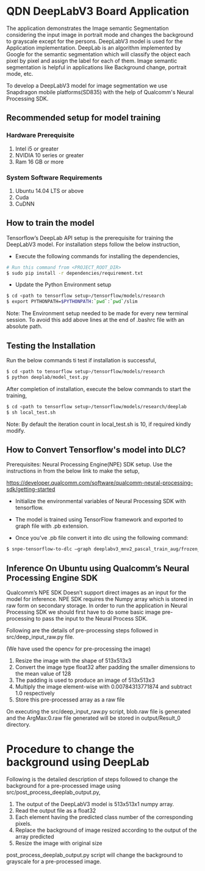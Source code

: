 # QDN DeepLabV3 Board Application

The application demonstrates the Image semantic Segmentation considering the input image in portrait mode and changes the background to grayscale except for the persons. DeepLabV3 model is used for the Application implementation. DeepLab is an algorithm implemented by Google for the semantic segmentation which will classify the object each pixel by pixel and assign the label for each of them. Image semantic segmentation is helpful in applications like Background change, portrait mode, etc.


To develop a DeepLabV3 model for image segmentation we use Snapdragon mobile platforms(SD835) with the help of Qualcomm's Neural Processing SDK.
## Recommended setup for model training
### Hardware Prerequisite
1. Intel i5 or greater
2. NVIDIA 10 series or greater
3. Ram 16 GB or more

### System Software Requirements
1. Ubuntu 14.04 LTS or above
2. Cuda
3. CuDNN

## How to train the model

Tensorflow’s DeepLab API setup is the prerequisite for training the DeepLabV3 model. 
For installation steps follow the below instruction,

- Execute the following commands for installing the dependencies,

```bash
# Run this command from <PROJECT_ROOT_DIR>
$ sudo pip install -r dependencies/requirement.txt
```
- Update the Python Environment setup

```bash
$ cd <path to tensorflow setup>/tensorflow/models/research
$ export PYTHONPATH=$PYTHONPATH:`pwd`:`pwd`/slim
```
Note: The Environment setup needed to be made for every new terminal session.  To avoid this add above lines at the end of  .bashrc file with an absolute path.

## Testing the Installation

Run the below commands ti test if installation is successful,
```bash
$ cd <path to tensorflow setup>/tensorflow/models/research
$ python deeplab/model_test.py
```
After completion of installation, execute the below commands to start the training,
```bash
$ cd <path to tensorflow setup>/tensorflow/models/research/deeplab
$ sh local_test.sh 
```
Note: By default the iteration count in  local_test.sh is 10, if required kindly modify.

## How to Convert Tensorflow's model into DLC?

Prerequisites: Neural Processing Engine(NPE) SDK setup. Use the instructions in from the below link to make the setup,

https://developer.qualcomm.com/software/qualcomm-neural-processing-sdk/getting-started

- Initialize the environmental variables of Neural Processing SDK with tensorflow.

- The model is trained using TensorFlow framework and exported to graph file with .pb extension.

- Once you’ve .pb file convert it into dlc using the following command:
```bash
$ snpe-tensorflow-to-dlc –graph deeplabv3_mnv2_pascal_train_aug/frozen_inference_graph.pb -i sub_7 1,513,513,3 --out_node ArgMax --dlc deeplabv3.dlc --allow_unconsumed_nodes
```

## Inference On Ubuntu using Qualcomm’s Neural Processing Engine SDK

Qualcomm’s NPE SDK Doesn’t support direct images as an input for the model for inference.
NPE SDK requires the Numpy array which is stored in raw form on secondary storage. In order to run the application in Neural Processing SDK we should first have to do some basic image pre-processing to pass the input to the Neural Process SDK. 

Following are the details of pre-processing steps followed in src/deep_input_raw.py file.

(We have used the opencv for pre-processing the image)
1. Resize the image with the shape of 513x513x3
2. Convert the image type float32 after padding the smaller dimensions to the mean value of 128
3. The padding is used to produce an image of 513x513x3
4. Multiply the image element-wise with 0.00784313771874 and subtract 1.0 respectively
5. Store this pre-processed array as a raw file


On executing the src/deep_input_raw.py script, blob.raw file is generated and the ArgMax:0.raw file generated will be stored in output/Result_0 directory.

# Procedure to change the background using DeepLab

Following is the detailed description of steps followed to change the background for a pre-processed image using src/post_process_deeplab_output.py,

1. The output of the DeepLabV3 model is 513x513x1 numpy array.
2. Read the output file as a float32 
3. Each element having the predicted class number of the corresponding pixels.
4. Replace the background of image resized according to the output of the array predicted
5. Resize the image with original size


post_process_deeplab_output.py script will change the background to grayscale for a pre-processed image.

